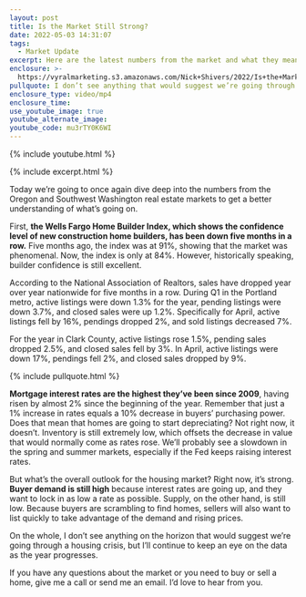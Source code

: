 ```yaml
---
layout: post
title: Is the Market Still Strong?
date: 2022-05-03 14:31:07
tags:
  - Market Update
excerpt: Here are the latest numbers from the market and what they mean to you.
enclosure: >-
  https://vyralmarketing.s3.amazonaws.com/Nick+Shivers/2022/Is+the+Market+Still+Strong_.mp4
pullquote: I don’t see anything that would suggest we’re going through a housing crisis.
enclosure_type: video/mp4
enclosure_time:
use_youtube_image: true
youtube_alternate_image:
youtube_code: mu3rTY0K6WI
---
```

{% include youtube.html %}

{% include excerpt.html %}

Today we’re going to once again dive deep into the numbers from the Oregon and Southwest Washington real estate markets to get a better understanding of what’s going on.

First, **the Wells Fargo Home Builder Index, which shows the confidence level of new construction home builders, has been down five months in a row.** Five months ago, the index was at 91%, showing that the market was phenomenal. Now, the index is only at 84%. However, historically speaking, builder confidence is still excellent.

According to the National Association of Realtors, sales have dropped year over year nationwide for five months in a row. During Q1 in the Portland metro, active listings were down 1.3% for the year, pending listings were down 3.7%, and closed sales were up 1.2%. Specifically for April, active listings fell by 16%, pendings dropped 2%, and sold listings decreased 7%.

For the year in Clark County, active listings rose 1.5%, pending sales dropped 2.5%, and closed sales fell by 3%. In April, active listings were down 17%, pendings fell 2%, and closed sales dropped by 9%.

{% include pullquote.html %}

**Mortgage interest rates are the highest they’ve been since 2009**, having risen by almost 2% since the beginning of the year. Remember that just a 1% increase in rates equals a 10% decrease in buyers’ purchasing power. Does that mean that homes are going to start depreciating? Not right now, it doesn’t. Inventory is still extremely low, which offsets the decrease in value that would normally come as rates rose. We’ll probably see a slowdown in the spring and summer markets, especially if the Fed keeps raising interest rates.

But what’s the overall outlook for the housing market? Right now, it’s strong. **Buyer demand is still high** because interest rates are going up, and they want to lock in as low a rate as possible. Supply, on the other hand, is still low. Because buyers are scrambling to find homes, sellers will also want to list quickly to take advantage of the demand and rising prices.

On the whole, I don’t see anything on the horizon that would suggest we’re going through a housing crisis, but I’ll continue to keep an eye on the data as the year progresses.

If you have any questions about the market or you need to buy or sell a home, give me a call or send me an email. I’d love to hear from you.

